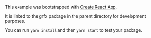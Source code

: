 This example was bootstrapped with [Create React App](https://github.com/facebook/create-react-app).

It is linked to the grfx package in the parent directory for development purposes.

You can run `yarn install` and then `yarn start` to test your package.
